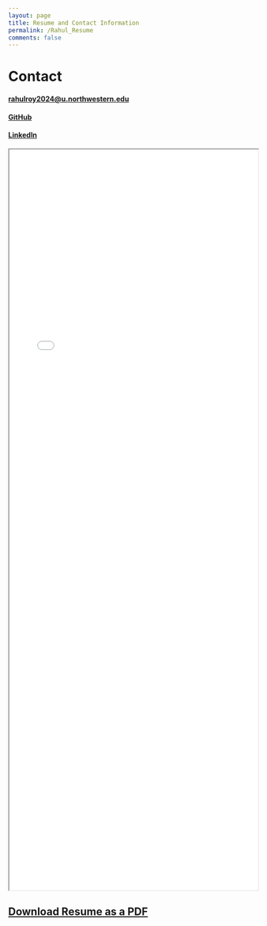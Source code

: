 ```yaml
---
layout: page
title: Resume and Contact Information
permalink: /Rahul_Resume
comments: false
---
```


# Contact

#### rahulroy2024@u.northwestern.edu

#### [GitHub](https://github.com/roy2909)

#### [LinkedIn](https://www.linkedin.com/in/rahul-roy2909/) 

<iframe src="_pages/rahulresume_main_.pdf" width="100%" height="1500px">
</iframe>

## [Download Resume as a PDF](rahulresume_main_.pdf)